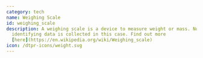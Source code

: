 ```yaml
---
category: tech
name: Weighing Scale
id: weighing_scale
description: A weighing scale is a device to measure weight or mass. No
  identifying data is collected in this case. Find out more
  [here](https://en.wikipedia.org/wiki/Weighing_scale)
icon: /dtpr-icons/weight.svg
---
```

